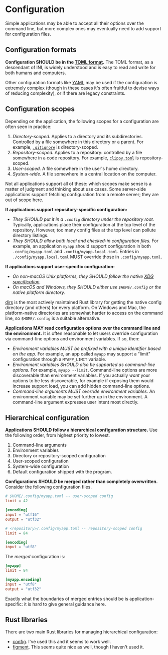 # Configuration

Simple applications may be able to accept all their options over the command line, but more complex ones may eventually need to add support for configuration files.

## Configuration formats

**Configuration SHOULD be in the [TOML format](https://toml.io/en/).** The TOML format, as a descendant of INI, is widely understood and is easy to read and write for both humans and computers.

Other configuration formats like [YAML](https://yaml.org/) may be used if the configuration is extremely complex (though in these cases it's often fruitful to devise ways of reducing complexity), or if there are legacy constraints.

## Configuration scopes

Depending on the application, the following scopes for a configuration are often seen in practice:
1. *Directory-scoped.* Applies to a directory and its subdirectories. Controlled by a file somewhere in this directory or a parent. For example, [`.gitignore`](https://git-scm.com/docs/gitignore) is directory-scoped.
2. *Repository-scoped.* Applies to a repository: controlled by a file somewhere in a code repository. For example, [`clippy.toml`](https://github.com/rust-lang/rust-clippy#configuration) is repository-scoped.
3. *User-scoped.* A file somewhere in the user's home directory.
4. *System-wide.* A file somewhere in a central location on the computer.

Not all applications support all of these: which scopes make sense is a matter of judgment and thinking about use cases. Some server-side applications support fetching configuration from a remote server; they are out of scope here.

**If applications support repository-specific configuration:**
* *They SHOULD put it in a `.config` directory under the repository root.* Typically, applications place their configuration at the top level of the repository. However, too many config files at the top level can pollute directory listings.
* *They SHOULD allow both local and checked-in configuration files.* For example, an application `myapp` should support configuration in both `.config/myapp.toml` and `.config/myapp.local.toml`. Entries in `./config/myapp.local.toml` MUST override those in `.config/myapp.toml`.

**If applications support user-specific configuration:**
* *On non-macOS Unix platforms, they SHOULD follow the native [XDG specification](https://specifications.freedesktop.org/basedir-spec/basedir-spec-latest.html).*
* *On macOS and Windows, they SHOULD either use `$HOME/.config` or the native platform directory.*

[dirs](https://crates.io/crates/dirs) is the most actively maintained Rust library for getting the native config directory (and others) for every platform. On Windows and Mac, the platform-native directories are somewhat harder to access on the command line, so `$HOME/.config` is a suitable alternative.

**Applications MAY read configuration options over the command line and the environment.** It is often reasonable to let users override configuration via command-line options and environment variables. If so, then:
* *Environment variables MUST be prefixed with a unique identifier based on the app.* For example, an app called `myapp` may support a "limit" configuration through a `MYAPP_LIMIT` variable.
* *Environment variables SHOULD also be supported as command-line options.* For example, `myapp --limit`. Command-line options are more discoverable than environment variables. If you actually *want* your options to be less discoverable, for example if exposing them would increase support load, you can add hidden command-line options.
* *Command-line arguments MUST override environment variables.* An environment variable may be set further up in the environment. A command-line argument expresses user intent most directly.

## Hierarchical configuration

**Applications SHOULD follow a hierarchical configuration structure.** Use the following order, from highest priority to lowest.
1. Command-line arguments
2. Environment variables
3. Directory or repository-scoped configuration
4. User-scoped configuration
5. System-wide configuration
6. Default configuration shipped with the program.

**Configurations SHOULD be merged rather than completely overwritten.** Consider the following configuration files.

```toml
# $HOME/.config/myapp.toml -- user-scoped config
limit = 42

[encoding]
input = "utf16"
output = "utf32"
```

```toml
# <repository>/.config/myapp.toml -- repository-scoped config
limit = 84

[encoding]
input = "utf8"
```

The *merged* configuration is:

```toml
[myapp]
limit = 84

[myapp.encoding]
input = "utf8"
output = "utf32"
```

Exactly what the boundaries of merged entries should be is application-specific: it is hard to give general guidance here.

## Rust libraries

There are two main Rust libraries for managing hierarchical configuration:

* [config](https://crates.io/crates/config). I've used this and it seems to work well.
* [figment](https://crates.io/crates/figment). This seems quite nice as well, though I haven't used it.
